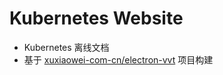 # Kubernetes Website

- Kubernetes 离线文档
- 基于 [xuxiaowei-com-cn/electron-vvt](https://github.com/xuxiaowei-com-cn/electron-vvt) 项目构建
